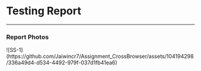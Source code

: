 <h1>Testing Report</h1>
<hr>
<h3>Report Photos</h3>
![SS-1](https://github.com/Jaiwincr7/Assignment_CrossBrowser/assets/104194298/336a49d4-d534-4492-979f-037d1fb41ea6)
